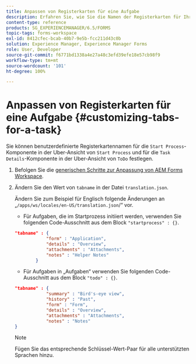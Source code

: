 ```yaml
---
title: Anpassen von Registerkarten für eine Aufgabe
description: Erfahren Sie, wie Sie die Namen der Registerkarten für Ihre Aufgaben in LiveCycle AEM Forms Workspace anpassen.
content-type: reference
products: SG_EXPERIENCEMANAGER/6.5/FORMS
topic-tags: forms-workspace
exl-id: 8412cfec-bcab-40b7-9e5b-fcc211d43c0b
solution: Experience Manager, Experience Manager Forms
role: User, Developer
source-git-commit: f6771bd1338a4e27a48c3efd39efe18e57cb98f9
workflow-type: tm+mt
source-wordcount: '101'
ht-degree: 100%

---
```


# Anpassen von Registerkarten für eine Aufgabe {#customizing-tabs-for-a-task}

Sie können benutzerdefinierte Registerkartennamen für die `Start Process`-Komponente in der Uber-Ansicht von `Start Process` und für die `Task Details`-Komponente in der Uber-Ansicht von `ToDo` festlegen.

1. Befolgen Sie die [generischen Schritte zur Anpassung von AEM Forms Workspace](/help/forms/using/generic-steps-html-workspace-customization.md).
1. Ändern Sie den Wert von `tabname` in der Datei `translation.json`.

   Ändern Sie zum Beispiel für Englisch folgende Änderungen an „`/apps/ws/locales/en-US/translation.json`/“ vor.

   * Für Aufgaben, die im Startprozess initiiert werden, verwenden Sie folgenden Code-Ausschnitt aus dem Block `"startprocess" : {}`.

   ```json
   "tabname" : {
               "form" : "Application",
               "details" : "Overview",
               "attachments" : "Attachments",
               "notes" : "Helper Notes"
           }
   ```

   * Für Aufgaben in „Aufgaben“ verwenden Sie folgenden Code-Ausschnitt aus dem Block `"todo" : {}`.

   ```json
   "tabname" : {
               "summary" : "Bird's-eye view",
               "history" : "Past",
               "form" : "Form",
               "details" : "Overview",
               "attachments" : "Attachments",
               "notes" : "Notes"
   }
   ```

   >[!NOTE]
   >
   >Fügen Sie das entsprechende Schlüssel-Wert-Paar für alle unterstützten Sprachen hinzu.
